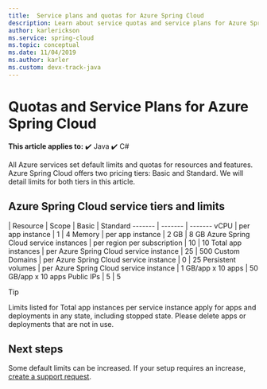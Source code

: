 ```yaml
---
title:  Service plans and quotas for Azure Spring Cloud
description: Learn about service quotas and service plans for Azure Spring Cloud
author: karlerickson
ms.service: spring-cloud
ms.topic: conceptual
ms.date: 11/04/2019
ms.author: karler
ms.custom: devx-track-java
---
```


# Quotas and Service Plans for Azure Spring Cloud

**This article applies to:** ✔️ Java ✔️ C#

All Azure services set default limits and quotas for resources and features.   Azure Spring Cloud offers two pricing tiers: Basic and Standard. We will detail limits for both tiers in this article.

## Azure Spring Cloud service tiers and limits

| Resource | Scope | Basic | Standard
------- | ------- | -------
vCPU | per app instance | 1 | 4
Memory | per app instance | 2 GB | 8 GB
Azure Spring Cloud service instances | per region per subscription | 10 | 10
Total app instances | per Azure Spring Cloud service instance | 25 | 500
Custom Domains | per Azure Spring Cloud service instance | 0 | 25 
Persistent volumes | per Azure Spring Cloud service instance | 1 GB/app x 10 apps | 50 GB/app x 10 apps
Public IPs | 5 | 5

> [!TIP]
> Limits listed for Total app instances per service instance apply for apps and deployments in any state, including stopped state. Please delete apps or deployments that are not in use.

## Next steps

Some default limits can be increased. If your setup requires an increase, [create a support request](../azure-portal/supportability/how-to-create-azure-support-request.md).
